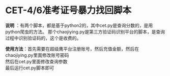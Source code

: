 # CET-4/6准考证号暴力找回脚本 # 
**说明** ：有两个脚本，都是基于python2的，其中cet.py是查询分数的，是用python爬虫的方法。 
那个chaojiying.py是第三方验证码识别平台的脚本，是查询过程中识别验证码的，这个是收费的。   

**使用方法**：首先需要在超级鹰平台注册账号，然后充值金额，然后在chaojiying.py里面修改账号密码  
然后在cet.py里面修改查询参数  
最后运行cet.py脚本即可  
